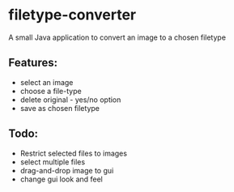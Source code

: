 # filetype-converter
A small Java application to convert an image to a chosen filetype

## Features:
- select an image
- choose a file-type
- delete original - yes/no option
- save as chosen filetype

## Todo:
- Restrict selected files to images
- select multiple files
- drag-and-drop image to gui
- change gui look and feel
